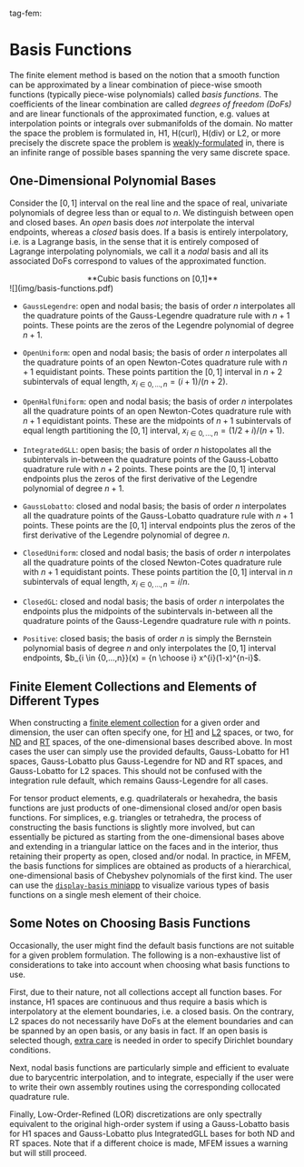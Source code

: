 tag-fem:

# Basis Functions

The finite element method is based on the notion that a smooth function can be
approximated by a linear combination of piece-wise smooth functions (typically
piece-wise polynomials) called *basis functions*. The coefficients of the
linear combination are called *degrees of freedom (DoFs)* and are linear
functionals of the approximated function, e.g. values at interpolation points
or integrals over submanifolds of the domain. No matter the space the problem
is formulated in, H1, H(curl), H(div) or L2, or more precisely the discrete
space the problem is [weakly-formulated](fem_weak_form.md) in, there is an
infinite range of possible bases spanning the very same discrete space.

## One-Dimensional Polynomial Bases

Consider the $[0,1]$ interval on the real line and the space of real,
univariate polynomials of degree less than or equal to $n$. We distinguish
between open and closed bases. An *open* basis does *not* interpolate the
interval endpoints, whereas a *closed* basis does. If a basis is entirely
interpolatory, i.e. is a Lagrange basis, in the sense that it is entirely
composed of Lagrange interpolating polynomials, we call it a *nodal* basis and
all its associated DoFs correspond to values of the approximated function.

<center>**Cubic basis functions on [0,1]**</center>
![](img/basis-functions.pdf)

- `GaussLegendre`: open and nodal basis; the basis of order $n$ interpolates
all the quadrature points of the Gauss-Legendre quadrature rule with $n+1$
points. These points are the zeros of the Legendre polynomial of degree $n+1$.

- `OpenUniform`: open and nodal basis; the basis of order $n$ interpolates all
the quadrature points of an open Newton-Cotes quadrature rule with $n+1$
equidistant points. These points partition the $[0,1]$ interval in $n+2$
subintervals of equal length, $x_{i \in {0,...,n}} = (i+1)/(n+2)$.

- `OpenHalfUniform`: open and nodal basis; the basis of order $n$ interpolates
all the quadrature points of an open Newton-Cotes quadrature rule with $n+1$
equidistant points. These are the midpoints of $n+1$ subintervals of equal
length partitioning the $[0,1]$ interval,
$x_{i \in {0,...,n}} = (1/2+i)/(n+1)$.

- `IntegratedGLL`: open basis; the basis of order $n$ histopolates all the
subintervals in-between the quadrature points of the Gauss-Lobatto quadrature
rule with $n+2$ points. These points are the $[0,1]$ interval endpoints plus
the zeros of the first derivative of the Legendre polynomial of degree $n+1$.

- `GaussLobatto`: closed and nodal basis; the basis of order $n$ interpolates
all the quadrature points of the Gauss-Lobatto quadrature rule with $n+1$
points. These points are the $[0,1]$ interval endpoints plus the zeros of the
first derivative of the Legendre polynomial of degree $n$.

- `ClosedUniform`: closed and nodal basis; the basis of order $n$ interpolates
all the quadrature points of the closed Newton-Cotes quadrature rule with $n+1$
equidistant points. These points partition the $[0,1]$ interval in $n$
subintervals of equal length, $x_{i \in {0,...,n}} = i/n$.

- `ClosedGL`: closed and nodal basis; the basis of order $n$ interpolates the
endpoints plus the midpoints of the subintervals in-between all the quadrature
points of the Gauss-Legendre quadrature rule with $n$ points.

- `Positive`: closed basis; the basis of order $n$ is simply the Bernstein
polynomial basis of degree $n$ and only interpolates the $[0,1]$ interval
endpoints, $b_{i \in {0,...,n}}(x) = {n \choose i} x^{i}(1-x)^{n-i}$.

## Finite Element Collections and Elements of Different Types

When constructing a [finite element collection](FiniteElementCollection) for
a given order and dimension, the user can often specify one, for
[H1](H1_FECollection) and [L2](L2_FECollection) spaces, or two, for
[ND](ND_FECollection) and [RT](RT_FECollection) spaces, of the one-dimensional
bases described above. In most cases the user can simply use the provided
defaults, Gauss-Lobatto for H1 spaces, Gauss-Lobatto plus Gauss-Legendre for
ND and RT spaces, and Gauss-Lobatto for L2 spaces. This should not be confused
with the integration rule default, which remains Gauss-Legendre for all cases.

For tensor product elements, e.g. quadrilaterals or hexahedra, the basis
functions are just products of one-dimensional closed and/or open basis
functions. For simplices, e.g. triangles or tetrahedra, the process of
constructing the basis functions is slightly more involved, but can essentially
be pictured as starting from the one-dimensional bases above and extending in a
triangular lattice on the faces and in the interior, thus retaining their
property as open, closed and/or nodal. In practice, in MFEM, the basis
functions for simplices are obtained as products of a hierarchical,
one-dimensional basis of Chebyshev polynomials of the first kind. The user can
use the [`display-basis` miniapp](tools.md#display-basis) to visualize various
types of basis functions on a single mesh element of their choice.

## Some Notes on Choosing Basis Functions

Occasionally, the user might find the default basis functions are not suitable
for a given problem formulation. The following is a non-exhaustive list of
considerations to take into account when choosing what basis functions to use.

First, due to their nature, not all collections accept all function bases. For
instance, H1 spaces are continuous and thus require a basis which is
interpolatory at the element boundaries, i.e. a closed basis. On the contrary,
L2 spaces do not necessarily have DoFs at the element boundaries and can be
spanned by an open basis, or any basis in fact. If an open basis is selected
though, [extra care](fem_bc.md#discontinuous-galerkin-formulations) is needed
in order to specify Dirichlet boundary conditions.

Next, nodal basis functions are particularly simple and efficient to evaluate
due to barycentric interpolation, and to integrate, especially if the user were
to write their own assembly routines using the corresponding collocated
quadrature rule.

Finally, Low-Order-Refined (LOR) discretizations are only spectrally equivalent
to the original high-order system if using a Gauss-Lobatto basis for H1 spaces
and Gauss-Lobatto plus IntegratedGLL bases for both ND and RT spaces. Note that
if a different choice is made, MFEM issues a warning but will still proceed.

<script type="text/x-mathjax-config">MathJax.Hub.Config({TeX: {equationNumbers: {autoNumber: "all"}}, tex2jax: {inlineMath: [['$','$']]}});</script>
<script type="text/javascript" src="https://cdnjs.cloudflare.com/ajax/libs/mathjax/2.7.2/MathJax.js?config=TeX-AMS_HTML"></script>
